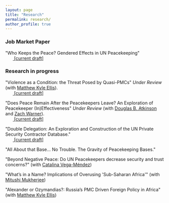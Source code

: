 ```yaml
---
layout: page
title: "Research"
permalink: research/
author_profile: true
---
```


<!-- ### Publications

"Affluence and Congruence: Unequal Representation Around the World" (with Noam Lupu). 2022. *Journal of Politics* 84 (1): 276-290.
<br>&nbsp;&nbsp;&nbsp;&nbsp;&nbsp;&nbsp;<span style="padding-right:5%"><a href='{{ "/download/Lupu-Warner-Affluence.pdf" | relative_url }}'><i class='fas fa-file-pdf'></i> [paper]</a></span>
<br>&nbsp;&nbsp;&nbsp;&nbsp;&nbsp;&nbsp;<span style="padding-right:5%"><a href='{{ "/download/Lupu-Warner-Appendix.pdf" | relative_url }}'><i class='fas fa-file-pdf'></i> [appendix]</a></span>
<br>&nbsp;&nbsp;&nbsp;&nbsp;&nbsp;&nbsp;<span style="padding-right:5%"><a href='https://dataverse.harvard.edu/dataset.xhtml?persistentId=doi:10.7910/DVN/DBNBEU'><i class='fas fa-code-branch'></i> [replication archive]</a></span>
<br>&nbsp;&nbsp;&nbsp;&nbsp;&nbsp;&nbsp;<span style="padding-right:5%"><a href='https://www.washingtonpost.com/politics/2021/06/15/voters-around-world-think-their-governments-are-out-touch-they-have-point/'><i class='fas fa-bullhorn'></i> [Washington Post coverage]</a></span> -->

### Job Market Paper

"Who Keeps the Peace? Gendered Effects in UN Peacekeeping"
<br>&nbsp;&nbsp;&nbsp;&nbsp;&nbsp;&nbsp;<span style="padding-right:5%"><a href='{{ "https://www.researchgate.net/publication/360779049_Who_Keeps_the_Peace_Gendered_Effects_in_UN_Peacekeeping"}}'><i class='fas fa-file-pdf'></i> [current draft]</a></span>


### Research in progress

"Violence as a Condition: the Threat Posed by Quasi-PMCs" *Under Review* (with [Matthew Kyle Ellis](https://www.linkedin.com/in/matt-ellis-7b187492/)). <br>&nbsp;&nbsp;&nbsp;&nbsp;&nbsp;&nbsp;<span style="padding-right:5%"><a href='{{ "https://osf.io/y23s6/"}}'><i class='fas fa-file-pdf'></i> [current draft]</a></span>

"Does Peace Remain After the Peacekeepers Leave? An Exploration of Peacekeeper (In)Effectiveness" *Under Review* (with [Douglas B. Atkinson](https://dougbatkinson.wordpress.com/) and [Zach Warner](https://zachwarner.net/)).
<br>&nbsp;&nbsp;&nbsp;&nbsp;&nbsp;&nbsp;<span style="padding-right:5%"><a href='{{ "https://www.researchgate.net/publication/365437993_Does_Peace_Remain_After_the_Peacekeepers_Leave_An_Exploration_of_Peacekeeper_InEffectiveness"}}'><i class='fas fa-file-pdf'></i> [current draft]</a></span>

"Double Delegation: An Exploration and Construction of the UN Private Security Contractor Database."
<br>&nbsp;&nbsp;&nbsp;&nbsp;&nbsp;&nbsp;<span style="padding-right:5%"><a href='{{ "https://www.researchgate.net/publication/360778936_Double_Delegation_An_Investigation_of_the_UN_Use_of_Private_Security_Contractors"}}'><i class='fas fa-file-pdf'></i> [current draft]</a></span>

"All About that Base... No Trouble. The Gravity of Peacekeeping Bases."

"Beyond Negative Peace: Do UN Peacekeepers decrease security and trust concerns?" (with [Catalina Vega-Méndez](https://www.linkedin.com/in/catalina-vega-mendez-162196237/))

"What’s in a Name? Implications of Overusing 'Sub-Saharan Africa'" (with [Mitushi Mukherjee](https://www.linkedin.com/in/mitushi04/))

"Alexander or Ozymandias?: Russia’s PMC Driven Foreign Policy in Africa" (with [Matthew Kyle Ellis](https://www.linkedin.com/in/matt-ellis-7b187492/))

<!-- "Divide to Rule: Deconcentration and Coalition Bargaining." *Under review*.
<br>&nbsp;&nbsp;&nbsp;&nbsp;&nbsp;&nbsp;<span style="padding-right:5%"><a href='{{ "/download/Warner-Divide-to-Rule.pdf" | relative_url }}'><i class='fas fa-file-pdf'></i> [current draft]</a></span>
<br>&nbsp;&nbsp;&nbsp;&nbsp;&nbsp;&nbsp;<span style="padding-right:5%"><a href='{{ "/download/Warner-Divide-to-Rule-Appendix.pdf" | relative_url }}'><i class='fas fa-file-pdf'></i> [appendix]</a> </span> -->
